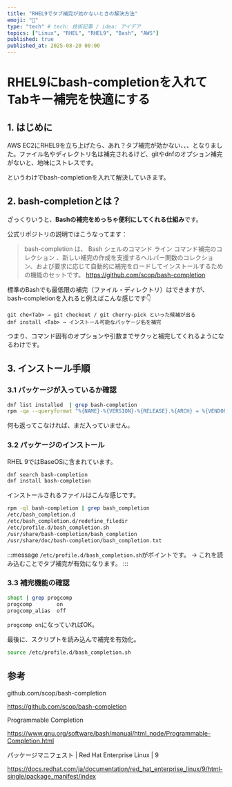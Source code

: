 ```yaml
---
title: "RHEL9でタブ補完が効かないときの解決方法"
emoji: "🐚"
type: "tech" # tech: 技術記事 / idea: アイデア
topics: ["Linux", "RHEL", "RHEL9", "Bash", "AWS"]
published: true
published_at: 2025-08-20 00:00
---
```


# RHEL9にbash-completionを入れてTabキー補完を快適にする

## 1. はじめに

AWS EC2にRHEL9を立ち上げたら、あれ？タブ補完が効かない、、、となりました。ファイル名やディレクトリ名は補完されるけど、gitやdnfのオプション補完がないと、地味にストレスです。

というわけでbash-completionを入れて解決していきます。

## 2. bash-completionとは？
ざっくりいうと、**Bashの補完をめっちゃ便利にしてくれる仕組み**です。

公式リポジトリの説明ではこうなってます：
>bash-completion は、 Bash シェルのコマンド ライン コマンド補完のコレクション 、新しい補完の作成を支援するヘルパー関数のコレクション、および要求に応じて自動的に補完をロードしてインストールするための機能のセットです。
>https://github.com/scop/bash-completion

標準のBashでも最低限の補完（ファイル・ディレクトリ）はできますが、bash-completionを入れると例えばこんな感じです👇
```
git che<Tab> → git checkout / git cherry-pick といった候補が出る
dnf install <Tab> → インストール可能なパッケージ名を補完
```

つまり、コマンド固有のオプションや引数までサクッと補完してくれるようになるわけです。

## 3. インストール手順

### 3.1 パッケージが入っているか確認

```bash
dnf list installed  | grep bash-completion
rpm -qa --queryformat "%{NAME}-%{VERSION}-%{RELEASE}.%{ARCH} = %{VENDOR}\n" | grep bash-completion
```
何も返ってこなければ、まだ入っていません。

### 3.2 パッケージのインストール

RHEL 9ではBaseOSに含まれています。
```bash
dnf search bash-completion
dnf install bash-completion
```

インストールされるファイルはこんな感じです。
```bash
rpm -ql bash-completion | grep bash_completion
/etc/bash_completion.d
/etc/bash_completion.d/redefine_filedir
/etc/profile.d/bash_completion.sh
/usr/share/bash-completion/bash_completion
/usr/share/doc/bash-completion/bash_completion.txt
```
:::message
`/etc/profile.d/bash_completion.sh`がポイントです。
→ これを読み込むことでタブ補完が有効になります。
:::

### 3.3 補完機能の確認

```bash
shopt | grep progcomp
progcomp        on
progcomp_alias  off
```
`progcomp on`になっていればOK。

最後に、スクリプトを読み込んで補完を有効化。
```bash
source /etc/profile.d/bash_completion.sh
```

## 参考

github.com/scop/bash-completion

https://github.com/scop/bash-completion

Programmable Completion

https://www.gnu.org/software/bash/manual/html_node/Programmable-Completion.html

パッケージマニフェスト | Red Hat Enterprise Linux | 9

https://docs.redhat.com/ja/documentation/red_hat_enterprise_linux/9/html-single/package_manifest/index